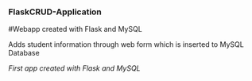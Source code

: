 ### FlaskCRUD-Application

#Webapp created with Flask and MySQL 

Adds student information through web form which is inserted to MySQL Database

_First app created with Flask and MySQL_

